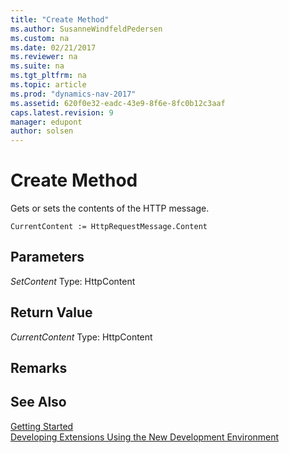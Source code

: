 ```yaml
---
title: "Create Method"
ms.author: SusanneWindfeldPedersen
ms.custom: na
ms.date: 02/21/2017
ms.reviewer: na
ms.suite: na
ms.tgt_pltfrm: na
ms.topic: article
ms.prod: "dynamics-nav-2017"
ms.assetid: 620f0e32-eadc-43e9-8f6e-8fc0b12c3aaf
caps.latest.revision: 9
manager: edupont
author: solsen
---
```


# Create Method

Gets or sets the contents of the HTTP message.

```
CurrentContent := HttpRequestMessage.Content
```

## Parameters
*SetContent*
Type: HttpContent

## Return Value
*CurrentContent*
Type: HttpContent

## Remarks

## See Also
[Getting Started](newdev-get-started.md)  
[Developing Extensions Using the New Development Environment](newdev-dev-overview.md)